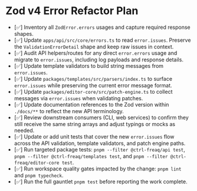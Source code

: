 # Zod v4 Error Refactor Plan

- [✅] Inventory all `ZodError.errors` usages and capture required response
  shapes.
- [✅] Update `apps/api/src/core/errors.ts` to read `error.issues`. Preserve the
  `ValidationErrorDetail` shape and keep raw issues in context.
- [✅] Audit API helpers/routes for any direct `error.errors` usage and migrate
  to `error.issues`, including log payloads and response details.
- [✅] Update template validators to build string messages from `error.issues`.
- [✅] Update `packages/templates/src/parsers/index.ts` to surface
  `error.issues` while preserving the current error message format.
- [✅] Update `packages/editor-core/src/patch-engine.ts` to collect messages via
  `error.issues` when validating patches.
- [✅] Update documentation references to the Zod version within `./docs/**` to
  reflect the new API terminology.
- [✅] Review downstream consumers (CLI, web services) to confirm they still
  receive the same string arrays and adjust typings or mocks as needed.
- [✅] Update or add unit tests that cover the new `error.issues` flow across
  the API validation, template validators, and patch engine paths.
- [✅] Run targeted package tests: `pnpm --filter @ctrl-freaq/api test`,
  `pnpm --filter @ctrl-freaq/templates test`, and
  `pnpm --filter @ctrl-freaq/editor-core test`.
- [✅] Run workspace quality gates impacted by the change: `pnpm lint` and
  `pnpm typecheck`.
- [✅] Run the full gauntlet `pnpm test` before reporting the work complete.
